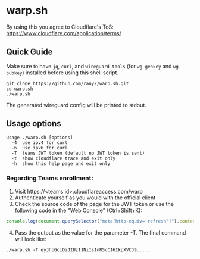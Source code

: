 # warp.sh

By using this you agree to Cloudflare's ToS: https://www.cloudflare.com/application/terms/  

## Quick Guide

Make sure to have `jq`, `curl`, and `wireguard-tools` (for `wg genkey` and `wg pubkey`) installed
before using this shell script.  

```shell
git clone https://github.com/rany2/warp.sh.git
cd warp.sh
./warp.sh
```

The generated wireguard config will be printed to stdout.  

## Usage options

```
Usage ./warp.sh [options]
  -4  use ipv4 for curl
  -6  use ipv6 for curl
  -T  teams JWT token (default no JWT token is sent)
  -t  show cloudflare trace and exit only
  -h  show this help page and exit only
```

### Regarding Teams enrollment:
  1. Visit https://\<teams id>.cloudflareaccess.com/warp
  2. Authenticate yourself as you would with the official client
  3. Check the source code of the page for the JWT token or use the following code in the "Web Console" (Ctrl+Shift+K):
```js
console.log(document.querySelector("meta[http-equiv='refresh']").content.split("=")[2])
```
  4. Pass the output as the value for the parameter -T. The final command will look like:
```shell
./warp.sh -T eyJhbGciOiJIUzI1NiIsInR5cCI6IkpXVCJ9.....
```
